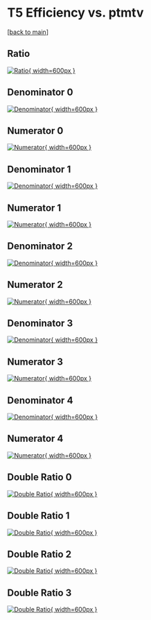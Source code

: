 # T5 Efficiency vs. ptmtv

[[back to main](./)]



## Ratio

[![Ratio](../mtv/var/T5_xtr_13_0_eff_ptmtv.png){ width=600px }](../mtv/var/T5_xtr_13_0_eff_ptmtv.pdf)

## Denominator 0

[![Denominator](../mtv/den/T5_xtr_13_0_eff_ptmtv_den0.png){ width=600px }](../mtv/den/T5_xtr_13_0_eff_ptmtv_den0.pdf)

## Numerator 0

[![Numerator](../mtv/num/T5_xtr_13_0_eff_ptmtv_num0.png){ width=600px }](../mtv/num/T5_xtr_13_0_eff_ptmtv_num0.pdf)

## Denominator 1

[![Denominator](../mtv/den/T5_xtr_13_0_eff_ptmtv_den1.png){ width=600px }](../mtv/den/T5_xtr_13_0_eff_ptmtv_den1.pdf)

## Numerator 1

[![Numerator](../mtv/num/T5_xtr_13_0_eff_ptmtv_num1.png){ width=600px }](../mtv/num/T5_xtr_13_0_eff_ptmtv_num1.pdf)

## Denominator 2

[![Denominator](../mtv/den/T5_xtr_13_0_eff_ptmtv_den2.png){ width=600px }](../mtv/den/T5_xtr_13_0_eff_ptmtv_den2.pdf)

## Numerator 2

[![Numerator](../mtv/num/T5_xtr_13_0_eff_ptmtv_num2.png){ width=600px }](../mtv/num/T5_xtr_13_0_eff_ptmtv_num2.pdf)

## Denominator 3

[![Denominator](../mtv/den/T5_xtr_13_0_eff_ptmtv_den3.png){ width=600px }](../mtv/den/T5_xtr_13_0_eff_ptmtv_den3.pdf)

## Numerator 3

[![Numerator](../mtv/num/T5_xtr_13_0_eff_ptmtv_num3.png){ width=600px }](../mtv/num/T5_xtr_13_0_eff_ptmtv_num3.pdf)

## Denominator 4

[![Denominator](../mtv/den/T5_xtr_13_0_eff_ptmtv_den4.png){ width=600px }](../mtv/den/T5_xtr_13_0_eff_ptmtv_den4.pdf)

## Numerator 4

[![Numerator](../mtv/num/T5_xtr_13_0_eff_ptmtv_num4.png){ width=600px }](../mtv/num/T5_xtr_13_0_eff_ptmtv_num4.pdf)

## Double Ratio 0

[![Double Ratio](../mtv/ratio/T5_xtr_13_0_eff_ptmtv_ratio0.png){ width=600px }](../mtv/ratio/T5_xtr_13_0_eff_ptmtv_ratio0.pdf)

## Double Ratio 1

[![Double Ratio](../mtv/ratio/T5_xtr_13_0_eff_ptmtv_ratio1.png){ width=600px }](../mtv/ratio/T5_xtr_13_0_eff_ptmtv_ratio1.pdf)

## Double Ratio 2

[![Double Ratio](../mtv/ratio/T5_xtr_13_0_eff_ptmtv_ratio2.png){ width=600px }](../mtv/ratio/T5_xtr_13_0_eff_ptmtv_ratio2.pdf)

## Double Ratio 3

[![Double Ratio](../mtv/ratio/T5_xtr_13_0_eff_ptmtv_ratio3.png){ width=600px }](../mtv/ratio/T5_xtr_13_0_eff_ptmtv_ratio3.pdf)

